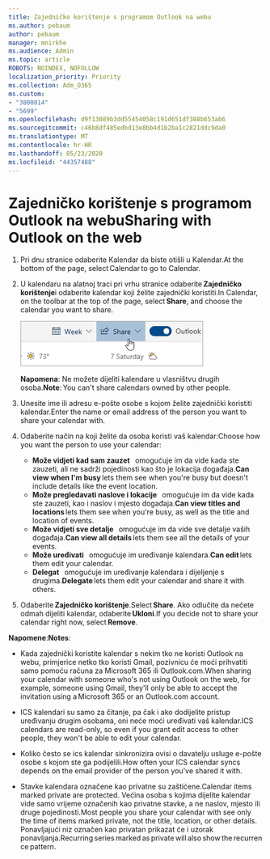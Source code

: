 ```yaml
---
title: Zajedničko korištenje s programom Outlook na webu
ms.author: pebaum
author: pebaum
manager: mnirkhe
ms.audience: Admin
ms.topic: article
ROBOTS: NOINDEX, NOFOLLOW
localization_priority: Priority
ms.collection: Adm_O365
ms.custom:
- "3800014"
- "5699"
ms.openlocfilehash: d9f13089b3dd55454058c191d651df388b653ab6
ms.sourcegitcommit: c46b8df485edbd13e8bb4d1b2ba1c2821ddc9da0
ms.translationtype: MT
ms.contentlocale: hr-HR
ms.lasthandoff: 05/23/2020
ms.locfileid: "44357488"
---
```

# <a name="sharing-with-outlook-on-the-web"></a><span data-ttu-id="e3949-102">Zajedničko korištenje s programom Outlook na webu</span><span class="sxs-lookup"><span data-stu-id="e3949-102">Sharing with Outlook on the web</span></span>

1. <span data-ttu-id="e3949-103">Pri dnu stranice odaberite Kalendar da biste otišli u Kalendar.</span><span class="sxs-lookup"><span data-stu-id="e3949-103">At the bottom of the page, select Calendar to go to Calendar.</span></span>

2. <span data-ttu-id="e3949-104">U kalendaru na alatnoj traci pri vrhu stranice odaberite **Zajedničko korištenje**i odaberite kalendar koji želite zajednički koristiti.</span><span class="sxs-lookup"><span data-stu-id="e3949-104">In Calendar, on the toolbar at the top of the page, select **Share**, and choose the calendar you want to share.</span></span> 

    ![Zajedničko korištenje kalendara](media/share-calendar.png)

    <span data-ttu-id="e3949-106">**Napomena**: Ne možete dijeliti kalendare u vlasništvu drugih osoba.</span><span class="sxs-lookup"><span data-stu-id="e3949-106">**Note**: You can't share calendars owned by other people.</span></span>

3. <span data-ttu-id="e3949-107">Unesite ime ili adresu e-pošte osobe s kojom želite zajednički koristiti kalendar.</span><span class="sxs-lookup"><span data-stu-id="e3949-107">Enter the name or email address of the person you want to share your calendar with.</span></span>

4. <span data-ttu-id="e3949-108">Odaberite način na koji želite da osoba koristi vaš kalendar:</span><span class="sxs-lookup"><span data-stu-id="e3949-108">Choose how you want the person to use your calendar:</span></span> 
    - <span data-ttu-id="e3949-109">**Može vidjeti kad sam zauzet**   omogućuje im da vide kada ste zauzeti, ali ne sadrži pojedinosti kao što je lokacija događaja.</span><span class="sxs-lookup"><span data-stu-id="e3949-109">**Can view when I'm busy** lets them see when you're busy but doesn't include details like the event location.</span></span> 
    - <span data-ttu-id="e3949-110">**Može pregledavati naslove i lokacije**   omogućuje im da vide kada ste zauzeti, kao i naslov i mjesto događaja.</span><span class="sxs-lookup"><span data-stu-id="e3949-110">**Can view titles and locations** lets them see when you're busy, as well as the title and location of events.</span></span> 
    - <span data-ttu-id="e3949-111">**Može vidjeti sve detalje**   omogućuje im da vide sve detalje vaših događaja.</span><span class="sxs-lookup"><span data-stu-id="e3949-111">**Can view all details** lets them see all the details of your events.</span></span> 
    - <span data-ttu-id="e3949-112">**Može uređivati**   omogućuje im uređivanje kalendara.</span><span class="sxs-lookup"><span data-stu-id="e3949-112">**Can edit** lets them edit your calendar.</span></span> 
    - <span data-ttu-id="e3949-113">**Delegat**   omogućuje im uređivanje kalendara i dijeljenje s drugima.</span><span class="sxs-lookup"><span data-stu-id="e3949-113">**Delegate** lets them edit your calendar and share it with others.</span></span>

5. <span data-ttu-id="e3949-114">Odaberite **Zajedničko korištenje**.</span><span class="sxs-lookup"><span data-stu-id="e3949-114">Select **Share**.</span></span> <span data-ttu-id="e3949-115">Ako odlučite da nećete odmah dijeliti kalendar, odaberite **Ukloni**.</span><span class="sxs-lookup"><span data-stu-id="e3949-115">If you decide not to share your calendar right now, select **Remove**.</span></span> 

<span data-ttu-id="e3949-116">**Napomene**:</span><span class="sxs-lookup"><span data-stu-id="e3949-116">**Notes**:</span></span>  

- <span data-ttu-id="e3949-117">Kada zajednički koristite kalendar s nekim tko ne koristi Outlook na webu, primjerice netko tko koristi Gmail, pozivnicu će moći prihvatiti samo pomoću računa za Microsoft 365 ili Outlook.com.</span><span class="sxs-lookup"><span data-stu-id="e3949-117">When sharing your calendar with someone who's not using Outlook on the web, for example, someone using Gmail, they'll only be able to accept the invitation using a Microsoft 365 or an Outlook.com account.</span></span> 

- <span data-ttu-id="e3949-118">ICS kalendari su samo za čitanje, pa čak i ako dodijelite pristup uređivanju drugim osobama, oni neće moći uređivati vaš kalendar.</span><span class="sxs-lookup"><span data-stu-id="e3949-118">ICS calendars are read-only, so even if you grant edit access to other people, they won't be able to edit your calendar.</span></span> 

- <span data-ttu-id="e3949-119">Koliko često se ics kalendar sinkronizira ovisi o davatelju usluge e-pošte osobe s kojom ste ga podijelili.</span><span class="sxs-lookup"><span data-stu-id="e3949-119">How often your ICS calendar syncs depends on the email provider of the person you've shared it with.</span></span> 

- <span data-ttu-id="e3949-120">Stavke kalendara označene kao privatne su zaštićene.</span><span class="sxs-lookup"><span data-stu-id="e3949-120">Calendar items marked private are protected.</span></span> <span data-ttu-id="e3949-121">Većina osoba s kojima dijelite kalendar vide samo vrijeme označenih kao privatne stavke, a ne naslov, mjesto ili druge pojedinosti.</span><span class="sxs-lookup"><span data-stu-id="e3949-121">Most people you share your calendar with see only the time of items marked private, not the title, location, or other details.</span></span> <span data-ttu-id="e3949-122">Ponavljajući niz označen kao privatan prikazat će i uzorak ponavljanja.</span><span class="sxs-lookup"><span data-stu-id="e3949-122">Recurring series marked as private will also show the recurrence pattern.</span></span>

